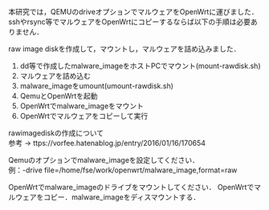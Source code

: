 本研究では，QEMUのdriveオプションでマルウェアをOpenWrtに運びました．
sshやrsync等でマルウェアをOpenWrtにコピーするならば以下の手順は必要ありません．

raw image diskを作成して，マウントし，マルウェアを詰め込みました．  
1. dd等で作成したmalware_imageをホストPCでマウント(mount-rawdisk.sh)
2. マルウェアを詰め込む
3. malware_imageをumount(umount-rawdisk.sh)
4. QemuとOpenWrtを起動
5. OpenWrtでmalware_imageをマウント
6. OpenWrtでマルウェアをコピーして実行

rawimagediskの作成について  
参考 -> ttps://vorfee.hatenablog.jp/entry/2016/01/16/170654

Qemuのオプションでmalware_imageを設定してください．  
例：-drive file=/home/fse/work/openwrt/malware_image,format=raw

OpenWrtでmalware_imageのドライブをマウントしてください．
OpenWrtでマルウェアをコピー．malware_imageをディスマウントする．
